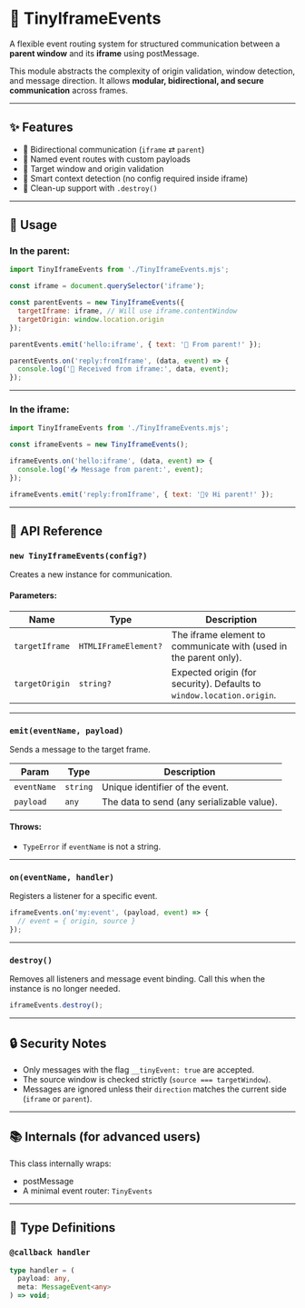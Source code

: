 # 🧩 TinyIframeEvents

A flexible event routing system for structured communication between a **parent window** and its **iframe** using postMessage.

This module abstracts the complexity of origin validation, window detection, and message direction. It allows **modular, bidirectional, and secure communication** across frames.

---

## ✨ Features

- 🔁 Bidirectional communication (`iframe` ⇄ `parent`)
- 🎯 Named event routes with custom payloads
- 🔐 Target window and origin validation
- 🧠 Smart context detection (no config required inside iframe)
- 🧹 Clean-up support with `.destroy()`

---

## 🚀 Usage

### In the parent:

```js
import TinyIframeEvents from './TinyIframeEvents.mjs';

const iframe = document.querySelector('iframe');

const parentEvents = new TinyIframeEvents({
  targetIframe: iframe, // Will use iframe.contentWindow
  targetOrigin: window.location.origin
});

parentEvents.emit('hello:iframe', { text: '👋 From parent!' });

parentEvents.on('reply:fromIframe', (data, event) => {
  console.log('📨 Received from iframe:', data, event);
});
```

---

### In the iframe:

```js
import TinyIframeEvents from './TinyIframeEvents.mjs';

const iframeEvents = new TinyIframeEvents();

iframeEvents.on('hello:iframe', (data, event) => {
  console.log('📥 Message from parent:', event);
});

iframeEvents.emit('reply:fromIframe', { text: '🙋‍♀️ Hi parent!' });
```

---

## 🧠 API Reference

### `new TinyIframeEvents(config?)`

Creates a new instance for communication.

#### Parameters:

| Name           | Type                 | Description                                                           |
| -------------- | -------------------- | --------------------------------------------------------------------- |
| `targetIframe` | `HTMLIFrameElement?` | The iframe element to communicate with (used in the parent only).     |
| `targetOrigin` | `string?`            | Expected origin (for security). Defaults to `window.location.origin`. |

---

### `emit(eventName, payload)`

Sends a message to the target frame.

| Param       | Type     | Description                                |
| ----------- | -------- | ------------------------------------------ |
| `eventName` | `string` | Unique identifier of the event.            |
| `payload`   | `any`    | The data to send (any serializable value). |

#### Throws:

* `TypeError` if `eventName` is not a string.

---

### `on(eventName, handler)`

Registers a listener for a specific event.

```js
iframeEvents.on('my:event', (payload, event) => {
  // event = { origin, source }
});
```

---

### `destroy()`

Removes all listeners and message event binding.
Call this when the instance is no longer needed.

```js
iframeEvents.destroy();
```

---

## 🔒 Security Notes

* Only messages with the flag `__tinyEvent: true` are accepted.
* The source window is checked strictly (`source === targetWindow`).
* Messages are ignored unless their `direction` matches the current side (`iframe` or `parent`).

---

## 📚 Internals (for advanced users)

This class internally wraps:

* postMessage
* A minimal event router: `TinyEvents`

---

## 📄 Type Definitions

### `@callback handler`

```ts
type handler = (
  payload: any,
  meta: MessageEvent<any>
) => void;
```
